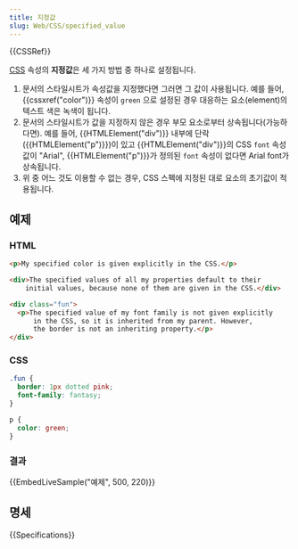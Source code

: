 ```yaml
---
title: 지정값
slug: Web/CSS/specified_value
---
```

{{CSSRef}}

[CSS](/ko/docs/Web/CSS) 속성의 **지정값**은 세 가지 방법 중 하나로 설정됩니다.

1. 문서의 스타일시트가 속성값을 지정했다면 그러면 그 값이 사용됩니다. 예를 들어, {{cssxref("color")}} 속성이 `green` 으로 설정된 경우 대응하는 요소(element)의 텍스트 색은 녹색이 됩니다.
2. 문서의 스타일시트가 값을 지정하지 않은 경우 부모 요소로부터 상속됩니다(가능하다면). 예를 들어, {{HTMLElement("div")}} 내부에 단락({{HTMLElement("p")}})이 있고 {{HTMLElement("div")}}의 CSS `font` 속성값이 "Arial", {{HTMLElement("p")}}가 정의된 `font` 속성이 없다면 Arial font가 상속됩니다.
3. 위 중 어느 것도 이용할 수 없는 경우, CSS 스펙에 지정된 대로 요소의 초기값이 적용됩니다.

## 예제

### HTML

```html
<p>My specified color is given explicitly in the CSS.</p>

<div>The specified values of all my properties default to their
    initial values, because none of them are given in the CSS.</div>

<div class="fun">
  <p>The specified value of my font family is not given explicitly
      in the CSS, so it is inherited from my parent. However,
      the border is not an inheriting property.</p>
</div>
```

### CSS

```css
.fun {
  border: 1px dotted pink;
  font-family: fantasy;
}

p {
  color: green;
}
```

### 결과

{{EmbedLiveSample("예제", 500, 220)}}

## 명세

{{Specifications}}
